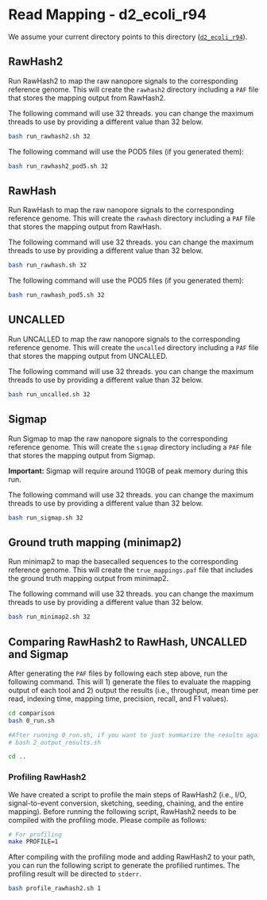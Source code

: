 # Read Mapping - d2_ecoli_r94

We assume your current directory points to this directory ([`d2_ecoli_r94`](./)).

## RawHash2

Run RawHash2 to map the raw nanopore signals to the corresponding reference genome. This will create the `rawhash2` directory including a `PAF` file that stores the mapping output from RawHash2.

The following command will use 32 threads. you can change the maximum threads to use by providing a different value than 32 below.

```bash
bash run_rawhash2.sh 32
```

The following command will use the POD5 files (if you generated them):

```bash
bash run_rawhash2_pod5.sh 32
```

## RawHash

Run RawHash to map the raw nanopore signals to the corresponding reference genome. This will create the `rawhash` directory including a `PAF` file that stores the mapping output from RawHash.

The following command will use 32 threads. you can change the maximum threads to use by providing a different value than 32 below.

```bash
bash run_rawhash.sh 32
```

The following command will use the POD5 files (if you generated them):

```bash
bash run_rawhash_pod5.sh 32
```

## UNCALLED

Run UNCALLED to map the raw nanopore signals to the corresponding reference genome. This will create the `uncalled` directory including a `PAF` file that stores the mapping output from UNCALLED.

The following command will use 32 threads. you can change the maximum threads to use by providing a different value than 32 below.

```bash
bash run_uncalled.sh 32
```

## Sigmap

Run Sigmap to map the raw nanopore signals to the corresponding reference genome. This will create the `sigmap` directory including a `PAF` file that stores the mapping output from Sigmap.

**Important:** Sigmap will require around 110GB of peak memory during this run.

The following command will use 32 threads. you can change the maximum threads to use by providing a different value than 32 below.

```bash
bash run_sigmap.sh 32
```

## Ground truth mapping (minimap2)

Run minimap2 to map the basecalled sequences to the corresponding reference genome. This will create the `true_mappings.paf` file that includes the ground truth mapping output from minimap2.

The following command will use 32 threads. you can change the maximum threads to use by providing a different value than 32 below.

```bash
bash run_minimap2.sh 32
```

## Comparing RawHash2 to RawHash, UNCALLED and Sigmap

After generating the `PAF` files by following each step above, run the following command. This will 1) generate the files to evaluate the mapping output of each tool and 2) output the results (i.e., throughput, mean time per read, indexing time, mapping time, precision, recall, and F1 values).

```bash
cd comparison
bash 0_run.sh

#After running 0_run.sh, if you want to just summarize the results again without generating the evaluation files, you can alternatively run the following command:
# bash 2_output_results.sh

cd ..
```

### Profiling RawHash2

We have created a script to profile the main steps of RawHash2 (i.e., I/O, signal-to-event conversion, sketching, seeding, chaining, and the entire mapping). Before running the following script, RawHash2 needs to be compiled with the profiling mode. Please compile as follows:

```bash
# For profiling
make PROFILE=1
```

After compiling with the profiling mode and adding RawHash2 to your path, you can run the following script to generate the profilied runtimes. The profiling result will be directed to `stderr`.

```bash
bash profile_rawhash2.sh 1
```
